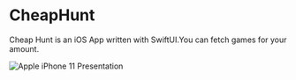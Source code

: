 # CheapHunt
Cheap Hunt is an iOS App written with SwiftUI.You can fetch games for your amount.

![Apple iPhone 11 Presentation](https://user-images.githubusercontent.com/60580341/123104051-44f70680-d43f-11eb-95b5-0546816733f9.png)

